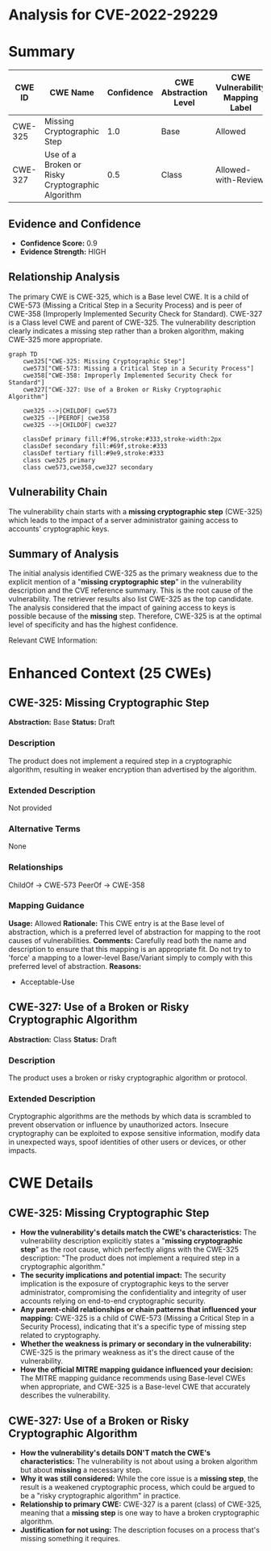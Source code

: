 # Analysis for CVE-2022-29229

# Summary
| CWE ID | CWE Name | Confidence | CWE Abstraction Level | CWE Vulnerability Mapping Label | CWE-Vulnerability Mapping Notes |
|---|---|---|---|---|---|
| CWE-325 | Missing Cryptographic Step | 1.0 | Base | Allowed | Primary CWE |
| CWE-327 | Use of a Broken or Risky Cryptographic Algorithm | 0.5 | Class | Allowed-with-Review | Secondary Candidate |

## Evidence and Confidence

*   **Confidence Score:** 0.9
*   **Evidence Strength:** HIGH

## Relationship Analysis
The primary CWE is CWE-325, which is a Base level CWE. It is a child of CWE-573 (Missing a Critical Step in a Security Process) and is peer of CWE-358 (Improperly Implemented Security Check for Standard). CWE-327 is a Class level CWE and parent of CWE-325. The vulnerability description clearly indicates a missing step rather than a broken algorithm, making CWE-325 more appropriate.

```mermaid
graph TD
    cwe325["CWE-325: Missing Cryptographic Step"]
    cwe573["CWE-573: Missing a Critical Step in a Security Process"]
    cwe358["CWE-358: Improperly Implemented Security Check for Standard"]
    cwe327["CWE-327: Use of a Broken or Risky Cryptographic Algorithm"]
    
    cwe325 -->|CHILDOF| cwe573
    cwe325 --|PEEROF| cwe358
    cwe325 -->|CHILDOF| cwe327
    
    classDef primary fill:#f96,stroke:#333,stroke-width:2px
    classDef secondary fill:#69f,stroke:#333
    classDef tertiary fill:#9e9,stroke:#333
    class cwe325 primary
    class cwe573,cwe358,cwe327 secondary
```

## Vulnerability Chain
The vulnerability chain starts with a **missing cryptographic step** (CWE-325) which leads to the impact of a server administrator gaining access to accounts' cryptographic keys.

## Summary of Analysis
The initial analysis identified CWE-325 as the primary weakness due to the explicit mention of a "**missing cryptographic step**" in the vulnerability description and the CVE reference summary. This is the root cause of the vulnerability. The retriever results also list CWE-325 as the top candidate. The analysis considered that the impact of gaining access to keys is possible because of the **missing** step. Therefore, CWE-325 is at the optimal level of specificity and has the highest confidence.

Relevant CWE Information:

# Enhanced Context (25 CWEs)

## CWE-325: Missing Cryptographic Step
**Abstraction:** Base
**Status:** Draft

### Description
The product does not implement a required step in a cryptographic algorithm, resulting in weaker encryption than advertised by the algorithm.

### Extended Description
Not provided

### Alternative Terms
None

### Relationships
ChildOf -> CWE-573
PeerOf -> CWE-358

### Mapping Guidance
**Usage:** Allowed
**Rationale:** This CWE entry is at the Base level of abstraction, which is a preferred level of abstraction for mapping to the root causes of vulnerabilities.
**Comments:** Carefully read both the name and description to ensure that this mapping is an appropriate fit. Do not try to 'force' a mapping to a lower-level Base/Variant simply to comply with this preferred level of abstraction.
**Reasons:**
- Acceptable-Use

## CWE-327: Use of a Broken or Risky Cryptographic Algorithm
**Abstraction:** Class
**Status:** Draft

### Description
The product uses a broken or risky cryptographic algorithm or protocol.

### Extended Description


Cryptographic algorithms are the methods by which data is scrambled to prevent observation or influence by unauthorized actors. Insecure cryptography can be exploited to expose sensitive information, modify data in unexpected ways, spoof identities of other users or devices, or other impacts.

# CWE Details

## CWE-325: Missing Cryptographic Step
*   **How the vulnerability's details match the CWE's characteristics:** The vulnerability description explicitly states a "**missing cryptographic step**" as the root cause, which perfectly aligns with the CWE-325 description: "The product does not implement a required step in a cryptographic algorithm."
*   **The security implications and potential impact:** The security implication is the exposure of cryptographic keys to the server administrator, compromising the confidentiality and integrity of user accounts relying on end-to-end cryptographic security.
*   **Any parent-child relationships or chain patterns that influenced your mapping:** CWE-325 is a child of CWE-573 (Missing a Critical Step in a Security Process), indicating that it's a specific type of missing step related to cryptography.
*   **Whether the weakness is primary or secondary in the vulnerability:** CWE-325 is the primary weakness as it's the direct cause of the vulnerability.
*   **How the official MITRE mapping guidance influenced your decision:** The MITRE mapping guidance recommends using Base-level CWEs when appropriate, and CWE-325 is a Base-level CWE that accurately describes the vulnerability.

## CWE-327: Use of a Broken or Risky Cryptographic Algorithm
*   **How the vulnerability's details DON'T match the CWE's characteristics:** The vulnerability is not about using a broken algorithm but about **missing** a necessary step.
*   **Why it was still considered:** While the core issue is a **missing step**, the result is a weakened cryptographic process, which could be argued to be a "risky cryptographic algorithm" in practice.
*   **Relationship to primary CWE:** CWE-327 is a parent (class) of CWE-325, meaning that a **missing step** is one way to have a broken cryptographic algorithm.
*   **Justification for not using:** The description focuses on a process that's missing something it requires.